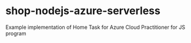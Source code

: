 # shop-nodejs-azure-serverless

Example implementation of Home Task for Azure Cloud Practitioner for JS program
